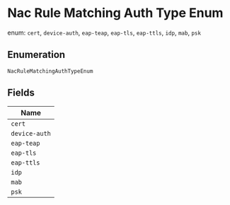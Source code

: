 
# Nac Rule Matching Auth Type Enum

enum: `cert`, `device-auth`, `eap-teap`, `eap-tls`, `eap-ttls`, `idp`, `mab`, `psk`

## Enumeration

`NacRuleMatchingAuthTypeEnum`

## Fields

| Name |
|  --- |
| `cert` |
| `device-auth` |
| `eap-teap` |
| `eap-tls` |
| `eap-ttls` |
| `idp` |
| `mab` |
| `psk` |


